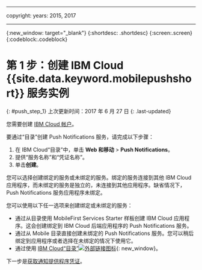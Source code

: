 
---

copyright:
 years: 2015, 2017

---

{:new_window: target="_blank"}
{:shortdesc: .shortdesc}
{:screen:.screen}
{:codeblock:.codeblock}

# 第 1 步：创建 IBM Cloud {{site.data.keyword.mobilepushshort}} 服务实例
{: #push_step_1}
上次更新时间：2017 年 6 月 27 日
{: .last-updated}

您需要创建 [IBM Cloud 帐户](https://console.bluemix.net/registration/)。

要通过“目录”创建 Push Notifications 服务，请完成以下步骤：

1. 在 IBM Cloud“目录”中，单击 **Web 和移动** > **Push Notifications**。
2. 提供“服务名称”和“凭证名称”。 
3. 单击**创建**。 

您可以选择创建绑定的服务或未绑定的服务。绑定的服务连接到其他 IBM Cloud 应用程序，而未绑定的服务是独立的，未连接到其他应用程序。缺省情况下，Push Notifications 服务应用程序未绑定。

您可以使用以下任一选项来创建绑定或未绑定的服务：

- 通过从目录使用 MobileFirst Services Starter 样板创建 IBM Cloud 应用程序。这会创建绑定到 IBM Cloud 后端应用程序的 Push Notifications 服务。
- 通过从 Mobile 目录直接创建未绑定的 Push Notifications 服务。您可以稍后绑定到应用程序或者选择在未绑定的情况下使用它。 
- 通过使用 [IBM Cloud“目录”![外部链接图标](../../icons/launch-glyph.svg "外部链接图标")](https://console.ng.bluemix.net/catalog/){: new_window}。


下一步是[获取通知提供程序凭证](push_step_1.html)。




